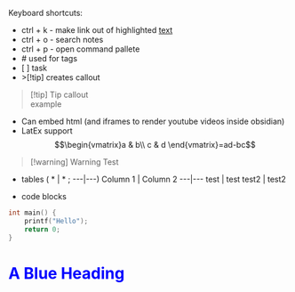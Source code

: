 
Keyboard shortcuts:
- ctrl + k - make link out of highlighted [text](https://www.google.com)
- ctrl + o - search notes
- ctrl + p - open command pallete
- \# used for tags
- \[ \] task
- \>[!tip] creates callout
>[!tip] Tip callout  
> example

- Can embed html (and iframes to render youtube videos inside obsidian)
- LatEx support 
$$\begin{vmatrix}a & b\\
c & d
\end{vmatrix}=ad-bc$$
>[!warning] Warning
Test

- tables ( \* \| \* ; \---|---)
Column 1 | Column 2
---|---
test | test
test2 | test2

- code blocks
```c++
int main() {
	printf("Hello");
	return 0;
}
```

<body>
	<h1 style="color:blue;">A Blue Heading</h1>
</body>
